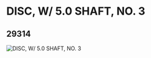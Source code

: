 # DISC, W/ 5.0 SHAFT, NO. 3
## 29314
![DISC, W/ 5.0 SHAFT, NO. 3](https://lc-www-live-s.legocdn.com/media/bricks/5/2/6173756.jpg)